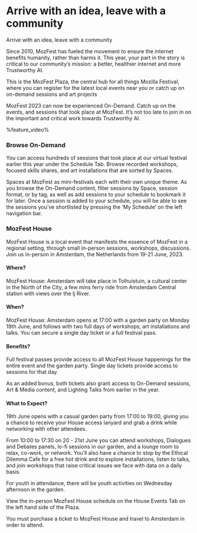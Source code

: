 <!-- This is the Plaza page when the visitor is signed out -->

# Arrive with an idea, leave with a community

Arrive with an idea, leave with a community

Since 2010, MozFest has fueled the movement to ensure the internet benefits humanity, rather than harms it. This year, your part in the story is critical to our community’s mission: a better, healthier internet and more Trustworthy AI.

This is the MozFest Plaza, the central hub for all things Mozilla Festival, where you can register for the latest local events near you or catch up on on-demand sessions and art projects

MozFest 2023 can now be experienced On-Demand. Catch up on the events, and sessions that took place at MozFest. It’s not too late to  join in on the important and critical work towards Trustworthy AI. 

%feature_video%

### Browse On-Demand
You can access hundreds of sessions that took place at our virtual festival earlier this year under the Schedule Tab. Browse recorded workshops, focused skills shares, and art installations that are sorted by Spaces.

Spaces at MozFest as mini-festivals each with their own unique theme. As you browse the On-Demand content, filter sessions by Space, session format, or by tag, as well as add sessions to your schedule to bookmark it for later. Once a session is added to your schedule, you will be able to see the sessions you’ve shortlisted by pressing the ‘My Schedule’ on the left navigation bar.

### MozFest House
MozFest House is a local event that manifests the essence of MozFest in a regional setting, through small in-person sessions, workshops, discussions. Join us in-person in Amsterdam, the Netherlands from 19-21 June, 2023.

#### Where?
MozFest House: Amsterdam will take place in Tolhuistuin, a cultural center in the North of the City, a few mins ferry ride from Amsterdam Central station with views over the Ij River.
#### When?
MozFest House: Amsterdam opens at 17:00 with a garden party on Monday 19th June, and follows with two full days of workshops, art installations and talks. You can secure a single day ticket or a full festival pass.
#### Benefits?
Full festival passes provide access to all MozFest House happenings for the entire event and the garden party. Single day tickets provide access to sessions for that day. 

As an added bonus, both tickets also grant access to On-Demand sessions, Art & Media content, and Lighting Talks from earlier in the year.

#### What to Expect?

19th June opens with a casual garden party from 17:00 to 19:00, giving you a chance to receive your House access lanyard and grab a drink while networking with other attendees.

From 10:00 to 17:30 on 20 - 21st June you can attend workshops, Dialogues and Debates panels, lo-fi sessions in our garden, and a lounge room to relax, co-work, or network. You’ll also have a chance to stop by the Ethical Dilemma Cafe for a free hot drink and to explore installations, listen to talks, and join workshops that raise critical issues we face with data on a daily basis. 

For youth in attendance, there will be youth activities on Wednesday afternoon in the garden.

View the in-person MozFest House schedule on the House Events Tab on the left hand side of the Plaza. 

You must purchase a ticket to MozFest House and travel to Amsterdam in order to attend.
